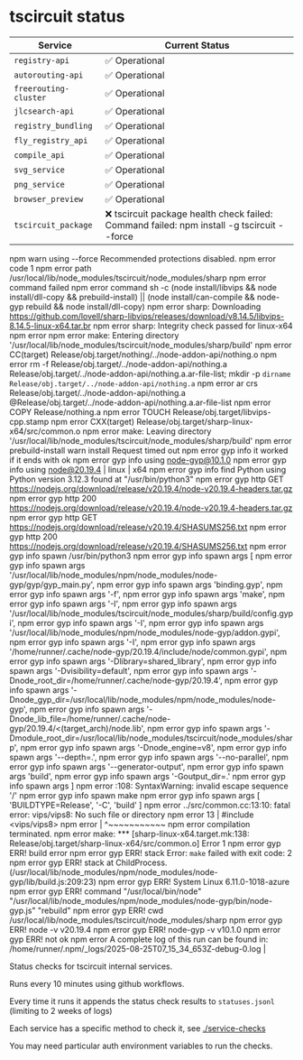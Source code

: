 # tscircuit status

<!-- START_STATUS_TABLE -->

| Service               | Current Status |
| --------------------- | -------------- |
| `registry-api` | ✅ Operational |
| `autorouting-api` | ✅ Operational |
| `freerouting-cluster` | ✅ Operational |
| `jlcsearch-api` | ✅ Operational |
| `registry_bundling` | ✅ Operational |
| `fly_registry_api` | ✅ Operational |
| `compile_api` | ✅ Operational |
| `svg_service` | ✅ Operational |
| `png_service` | ✅ Operational |
| `browser_preview` | ✅ Operational |
| `tscircuit_package` | ❌ tscircuit package health check failed: Command failed: npm install -g tscircuit --force
npm warn using --force Recommended protections disabled.
npm error code 1
npm error path /usr/local/lib/node_modules/tscircuit/node_modules/sharp
npm error command failed
npm error command sh -c (node install/libvips && node install/dll-copy && prebuild-install) || (node install/can-compile && node-gyp rebuild && node install/dll-copy)
npm error sharp: Downloading https://github.com/lovell/sharp-libvips/releases/download/v8.14.5/libvips-8.14.5-linux-x64.tar.br
npm error sharp: Integrity check passed for linux-x64
npm error
npm error make: Entering directory '/usr/local/lib/node_modules/tscircuit/node_modules/sharp/build'
npm error   CC(target) Release/obj.target/nothing/../node-addon-api/nothing.o
npm error rm -f Release/obj.target/../node-addon-api/nothing.a Release/obj.target/../node-addon-api/nothing.a.ar-file-list; mkdir -p `dirname Release/obj.target/../node-addon-api/nothing.a`
npm error ar crs Release/obj.target/../node-addon-api/nothing.a @Release/obj.target/../node-addon-api/nothing.a.ar-file-list
npm error   COPY Release/nothing.a
npm error   TOUCH Release/obj.target/libvips-cpp.stamp
npm error   CXX(target) Release/obj.target/sharp-linux-x64/src/common.o
npm error make: Leaving directory '/usr/local/lib/node_modules/tscircuit/node_modules/sharp/build'
npm error prebuild-install warn install Request timed out
npm error gyp info it worked if it ends with ok
npm error gyp info using node-gyp@10.1.0
npm error gyp info using node@20.19.4 | linux | x64
npm error gyp info find Python using Python version 3.12.3 found at "/usr/bin/python3"
npm error gyp http GET https://nodejs.org/download/release/v20.19.4/node-v20.19.4-headers.tar.gz
npm error gyp http 200 https://nodejs.org/download/release/v20.19.4/node-v20.19.4-headers.tar.gz
npm error gyp http GET https://nodejs.org/download/release/v20.19.4/SHASUMS256.txt
npm error gyp http 200 https://nodejs.org/download/release/v20.19.4/SHASUMS256.txt
npm error gyp info spawn /usr/bin/python3
npm error gyp info spawn args [
npm error gyp info spawn args '/usr/local/lib/node_modules/npm/node_modules/node-gyp/gyp/gyp_main.py',
npm error gyp info spawn args 'binding.gyp',
npm error gyp info spawn args '-f',
npm error gyp info spawn args 'make',
npm error gyp info spawn args '-I',
npm error gyp info spawn args '/usr/local/lib/node_modules/tscircuit/node_modules/sharp/build/config.gypi',
npm error gyp info spawn args '-I',
npm error gyp info spawn args '/usr/local/lib/node_modules/npm/node_modules/node-gyp/addon.gypi',
npm error gyp info spawn args '-I',
npm error gyp info spawn args '/home/runner/.cache/node-gyp/20.19.4/include/node/common.gypi',
npm error gyp info spawn args '-Dlibrary=shared_library',
npm error gyp info spawn args '-Dvisibility=default',
npm error gyp info spawn args '-Dnode_root_dir=/home/runner/.cache/node-gyp/20.19.4',
npm error gyp info spawn args '-Dnode_gyp_dir=/usr/local/lib/node_modules/npm/node_modules/node-gyp',
npm error gyp info spawn args '-Dnode_lib_file=/home/runner/.cache/node-gyp/20.19.4/<(target_arch)/node.lib',
npm error gyp info spawn args '-Dmodule_root_dir=/usr/local/lib/node_modules/tscircuit/node_modules/sharp',
npm error gyp info spawn args '-Dnode_engine=v8',
npm error gyp info spawn args '--depth=.',
npm error gyp info spawn args '--no-parallel',
npm error gyp info spawn args '--generator-output',
npm error gyp info spawn args 'build',
npm error gyp info spawn args '-Goutput_dir=.'
npm error gyp info spawn args ]
npm error <string>:108: SyntaxWarning: invalid escape sequence '\/'
npm error gyp info spawn make
npm error gyp info spawn args [ 'BUILDTYPE=Release', '-C', 'build' ]
npm error ../src/common.cc:13:10: fatal error: vips/vips8: No such file or directory
npm error    13 | #include <vips/vips8>
npm error       |          ^~~~~~~~~~~~
npm error compilation terminated.
npm error make: *** [sharp-linux-x64.target.mk:138: Release/obj.target/sharp-linux-x64/src/common.o] Error 1
npm error gyp ERR! build error 
npm error gyp ERR! stack Error: `make` failed with exit code: 2
npm error gyp ERR! stack at ChildProcess.<anonymous> (/usr/local/lib/node_modules/npm/node_modules/node-gyp/lib/build.js:209:23)
npm error gyp ERR! System Linux 6.11.0-1018-azure
npm error gyp ERR! command "/usr/local/bin/node" "/usr/local/lib/node_modules/npm/node_modules/node-gyp/bin/node-gyp.js" "rebuild"
npm error gyp ERR! cwd /usr/local/lib/node_modules/tscircuit/node_modules/sharp
npm error gyp ERR! node -v v20.19.4
npm error gyp ERR! node-gyp -v v10.1.0
npm error gyp ERR! not ok
npm error A complete log of this run can be found in: /home/runner/.npm/_logs/2025-08-25T07_15_34_653Z-debug-0.log
 |

<!-- END_STATUS_TABLE -->

Status checks for tscircuit internal services.

Runs every 10 minutes using github workflows.

Every time it runs it appends the status check results to `statuses.jsonl` (limiting to
2 weeks of logs)

Each service has a specific method to check it, see [./service-checks](./service-checks)

You may need particular auth environment variables to run the checks.
